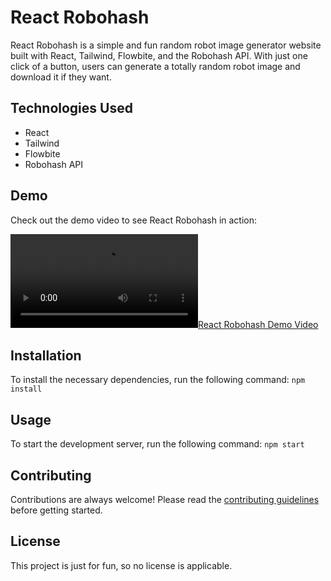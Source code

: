 # React Robohash

React Robohash is a simple and fun random robot image generator website built with React, Tailwind, Flowbite, and the Robohash API. With just one click of a button, users can generate a totally random robot image and download it if they want.

## Technologies Used

* React
* Tailwind
* Flowbite
* Robohash API

## Demo

Check out the demo video to see React Robohash in action:

[![React Robohash Demo Video](./video/robohash.mp4)](./video/robohash.mp4)

## Installation

To install the necessary dependencies, run the following command: `npm install`

## Usage

To start the development server, run the following command: `npm start`

## Contributing

Contributions are always welcome! Please read the [contributing guidelines](./CONTRIBUTING.md) before getting started.

## License

This project is just for fun, so no license is applicable.